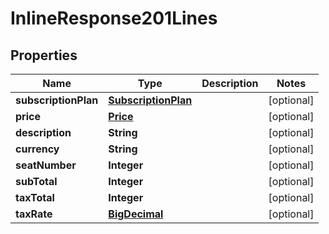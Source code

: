 # InlineResponse201Lines

## Properties
Name | Type | Description | Notes
------------ | ------------- | ------------- | -------------
**subscriptionPlan** | [**SubscriptionPlan**](SubscriptionPlan.md) |  |  [optional]
**price** | [**Price**](Price.md) |  |  [optional]
**description** | **String** |  |  [optional]
**currency** | **String** |  |  [optional]
**seatNumber** | **Integer** |  |  [optional]
**subTotal** | **Integer** |  |  [optional]
**taxTotal** | **Integer** |  |  [optional]
**taxRate** | [**BigDecimal**](BigDecimal.md) |  |  [optional]
